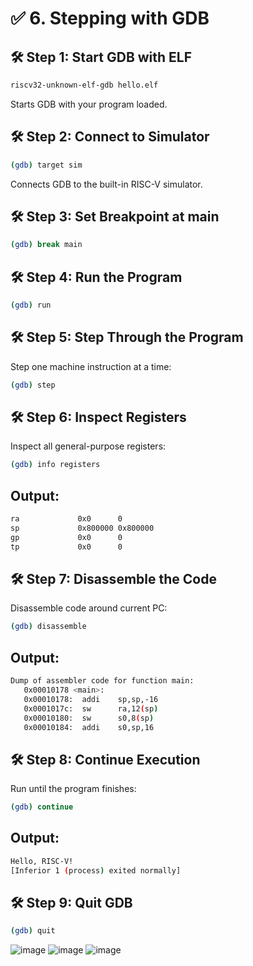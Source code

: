 # ✅ 6. Stepping with GDB

## 🛠️ Step 1: Start GDB with ELF

```bash
riscv32-unknown-elf-gdb hello.elf
```

Starts GDB with your program loaded.

## 🛠️ Step 2: Connect to Simulator

```bash
(gdb) target sim
```

Connects GDB to the built-in RISC-V simulator.

## 🛠️ Step 3: Set Breakpoint at main

```bash
(gdb) break main
```

## 🛠️ Step 4: Run the Program

```bash
(gdb) run
```

## 🛠️ Step 5: Step Through the Program
Step one machine instruction at a time:

```bash
(gdb) step
```

## 🛠️ Step 6: Inspect Registers
Inspect all general-purpose registers:

```bash
(gdb) info registers
```

## Output:
```bash
ra             0x0      0
sp             0x800000 0x800000
gp             0x0      0
tp             0x0      0
```

## 🛠️ Step 7: Disassemble the Code
Disassemble code around current PC:

```bash
(gdb) disassemble
```

## Output:

```bash
Dump of assembler code for function main:
   0x00010178 <main>:
   0x00010178:  addi    sp,sp,-16
   0x0001017c:  sw      ra,12(sp)
   0x00010180:  sw      s0,8(sp)
   0x00010184:  addi    s0,sp,16
```

## 🛠️ Step 8: Continue Execution
Run until the program finishes:

```bash
(gdb) continue
```

## Output:
```bash 
Hello, RISC-V!
[Inferior 1 (process) exited normally]
```

## 🛠️ Step 9: Quit GDB

```bash
(gdb) quit
```

![image](https://github.com/user-attachments/assets/1759597b-a5b5-49cf-9aa3-60c17c4d64b3)
![image](https://github.com/user-attachments/assets/d0ee8337-d7e2-4c11-89e1-811a93e0b690)
![image](https://github.com/user-attachments/assets/ffc34f64-8fb1-4c27-aae0-10aeb69a3004)






